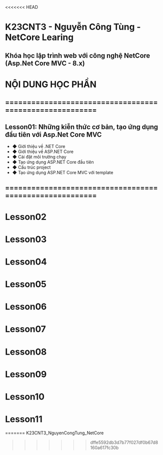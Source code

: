 <<<<<<< HEAD
# K23CNT3 - Nguyễn Công Tùng - NetCore Learing

## Khóa học lập trình web với công nghệ NetCore (Asp.Net Core MVC - 8.x)

# NỘI DUNG HỌC PHẦN

## ========================================================

## Lesson01: Những kiễn thức cơ bản, tạo ứng dụng đầu tiên với Asp.Net Core MVC

- ◆ Giới thiệu về .NET Core
- ◆ Giới thiệu về ASP.NET Core
- ◆ Cài đặt môi trường chạy
- ◆ Tạo ứng dụng ASP.NET Core đầu tiên
- ◆ Cấu trúc project
- ◆ Tạo ứng dụng ASP.NET Core MVC với template

## ========================================================

# Lesson02

# Lesson03

# Lesson04

# Lesson05

# Lesson06

# Lesson07

# Lesson08

# Lesson09

# Lesson10

# Lesson11
=======
K23CNT3_NguyenCongTung_NetCore
>>>>>>> dffe5592db3d7b77f027df0b67d8160a617fc30b
